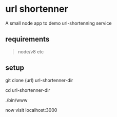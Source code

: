 # url shortenner

A small node app to demo url-shortenning service

## requirements

> node/v8 etc

## setup

  git clone (url) url-shortenner-dir

  cd url-shortenner-dir

  ./bin/www

now visit localhost:3000

